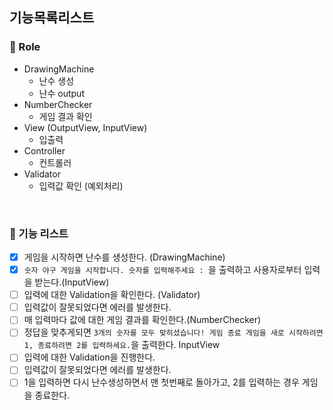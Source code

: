 ## 기능목록리스트

### 📌 Role
- DrawingMachine
  - 난수 생성
  - 난수 output
- NumberChecker
  - 게임 결과 확인
- View (OutputView, InputView)
  - 입출력
- Controller
  - 컨트롤러
- Validator
  - 입력값 확인 (예외처리)
<br/>

### 📌 기능 리스트
- [x] 게임을 시작하면 난수를 생성한다. (DrawingMachine)
- [x] `숫자 야구 게임을 시작합니다. 숫자를 입력해주세요 : `을 출력하고 사용자로부터 입력을 받는다.(InputView)
- [ ] 입력에 대한 Validation을 확인한다. (Validator)
- [ ] 입력값이 잘못되었다면 에러를 발생한다.
- [ ] 매 입력마다 값에 대한 게임 결과를 확인한다.(NumberChecker)
- [ ] 정답을 맞추게되면 `3개의 숫자를 모두 맞히셨습니다! 게임 종료
게임을 새로 시작하려면 1, 종료하려면 2를 입력하세요.`을 출력한다. InputView
- [ ] 입력에 대한 Validation을 진행한다.
- [ ] 입력값이 잘못되었다면 에러를 발생한다.
- [ ] 1을 입력하면 다시 난수생성하면서 맨 첫번째로 돌아가고, 2를 입력하는 경우 게임을 종료한다.